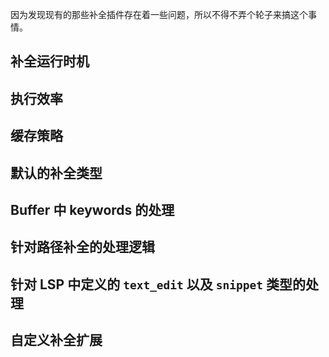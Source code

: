 因为发现现有的那些补全插件存在着一些问题，所以不得不弄个轮子来搞这个事情。

## 补全运行时机

## 执行效率

## 缓存策略

## 默认的补全类型

## Buffer 中 keywords 的处理

## 针对路径补全的处理逻辑

## 针对 LSP 中定义的 `text_edit` 以及 `snippet` 类型的处理

## 自定义补全扩展